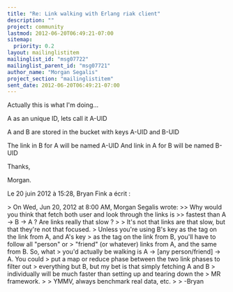 ```yaml
---
title: "Re: Link walking with Erlang riak client"
description: ""
project: community
lastmod: 2012-06-20T06:49:21-07:00
sitemap:
  priority: 0.2
layout: mailinglistitem
mailinglist_id: "msg07722"
mailinglist_parent_id: "msg07721"
author_name: "Morgan Segalis"
project_section: "mailinglistitem"
sent_date: 2012-06-20T06:49:21-07:00
---
```



Actually this is what I'm doing…

A as an unique ID, lets call it A-UID

A and B are stored in the bucket with keys A-UID and B-UID

The link in B for A will be named A-UID
And link in A for B will be named B-UID

Thanks,

Morgan.

Le 20 juin 2012 à 15:28, Bryan Fink a écrit :

&gt; On Wed, Jun 20, 2012 at 8:00 AM, Morgan Segalis  wrote:
&gt;&gt; Why would you think that fetch both user and look through the links is 
&gt;&gt; fastest than A -&gt; B -&gt; A ? Are links really that slow ?
&gt; 
&gt; It's not that links are that slow, but that they're not that focused.
&gt; Unless you're using B's key as the tag on the link from A, and A's key
&gt; as the tag on the link from B, you'll have to follow all "person" or
&gt; "friend" (or whatever) links from A, and the same from B. So, what
&gt; you'd actually be walking is A -&gt; [any person/friend] -&gt; A. You could
&gt; put a map or reduce phase between the two link phases to filter out
&gt; everything but B, but my bet is that simply fetching A and B
&gt; individually will be much faster than setting up and tearing down the
&gt; MR framework.
&gt; 
&gt; YMMV, always benchmark real data, etc.
&gt; 
&gt; -Bryan
